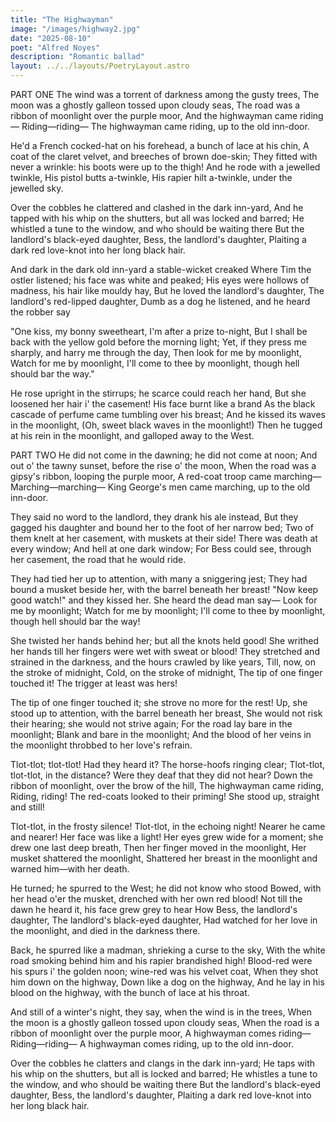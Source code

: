 ```yaml
---
title: "The Highwayman"
image: "/images/highway2.jpg"
date: "2025-08-10"
poet: "Alfred Noyes"
description: "Romantic ballad"
layout: ../../layouts/PoetryLayout.astro
---
```

 PART ONE
The wind was a torrent of darkness among the gusty trees,
The moon was a ghostly galleon tossed upon cloudy seas,
The road was a ribbon of moonlight over the purple moor,
And the highwayman came riding—
Riding—riding—
The highwayman came riding, up to the old inn-door.

He'd a French cocked-hat on his forehead, a bunch of lace at his chin,
A coat of the claret velvet, and breeches of brown doe-skin;
They fitted with never a wrinkle: his boots were up to the thigh!
And he rode with a jewelled twinkle,
His pistol butts a-twinkle,
His rapier hilt a-twinkle, under the jewelled sky.

Over the cobbles he clattered and clashed in the dark inn-yard,
And he tapped with his whip on the shutters, but all was locked and barred;
He whistled a tune to the window, and who should be waiting there
But the landlord's black-eyed daughter,
Bess, the landlord's daughter,
Plaiting a dark red love-knot into her long black hair.

And dark in the dark old inn-yard a stable-wicket creaked
Where Tim the ostler listened; his face was white and peaked;
His eyes were hollows of madness, his hair like mouldy hay,
But he loved the landlord's daughter,
The landlord's red-lipped daughter,
Dumb as a dog he listened, and he heard the robber say

"One kiss, my bonny sweetheart, I'm after a prize to-night,
But I shall be back with the yellow gold before the morning light;
Yet, if they press me sharply, and harry me through the day,
Then look for me by moonlight,
Watch for me by moonlight,
I'll come to thee by moonlight, though hell should bar the way."

He rose upright in the stirrups; he scarce could reach her hand,
But she loosened her hair i' the casement! His face burnt like a brand
As the black cascade of perfume came tumbling over his breast;
And he kissed its waves in the moonlight,
(Oh, sweet black waves in the moonlight!)
Then he tugged at his rein in the moonlight, and galloped away to the West.

PART TWO
He did not come in the dawning; he did not come at noon;
And out o' the tawny sunset, before the rise o' the moon,
When the road was a gipsy's ribbon, looping the purple moor,
A red-coat troop came marching—
Marching—marching—
King George's men came marching, up to the old inn-door.

They said no word to the landlord, they drank his ale instead,
But they gagged his daughter and bound her to the foot of her narrow bed;
Two of them knelt at her casement, with muskets at their side!
There was death at every window;
And hell at one dark window;
For Bess could see, through her casement, the road that he would ride.

They had tied her up to attention, with many a sniggering jest;
They had bound a musket beside her, with the barrel beneath her breast!
"Now keep good watch!" and they kissed her.
She heard the dead man say—
Look for me by moonlight;
Watch for me by moonlight;
I'll come to thee by moonlight, though hell should bar the way!

She twisted her hands behind her; but all the knots held good!
She writhed her hands till her fingers were wet with sweat or blood!
They stretched and strained in the darkness, and the hours crawled by like years,
Till, now, on the stroke of midnight,
Cold, on the stroke of midnight,
The tip of one finger touched it! The trigger at least was hers!

The tip of one finger touched it; she strove no more for the rest!
Up, she stood up to attention, with the barrel beneath her breast,
She would not risk their hearing; she would not strive again;
For the road lay bare in the moonlight;
Blank and bare in the moonlight;
And the blood of her veins in the moonlight throbbed to her love's refrain.

Tlot-tlot; tlot-tlot! Had they heard it? The horse-hoofs ringing clear;
Tlot-tlot, tlot-tlot, in the distance? Were they deaf that they did not hear?
Down the ribbon of moonlight, over the brow of the hill,
The highwayman came riding,
Riding, riding!
The red-coats looked to their priming! She stood up, straight and still!

Tlot-tlot, in the frosty silence! Tlot-tlot, in the echoing night!
Nearer he came and nearer! Her face was like a light!
Her eyes grew wide for a moment; she drew one last deep breath,
Then her finger moved in the moonlight,
Her musket shattered the moonlight,
Shattered her breast in the moonlight and warned him—with her death.

He turned; he spurred to the West; he did not know who stood
Bowed, with her head o'er the musket, drenched with her own red blood!
Not till the dawn he heard it, his face grew grey to hear
How Bess, the landlord's daughter,
The landlord's black-eyed daughter,
Had watched for her love in the moonlight, and died in the darkness there.

Back, he spurred like a madman, shrieking a curse to the sky,
With the white road smoking behind him and his rapier brandished high!
Blood-red were his spurs i' the golden noon; wine-red was his velvet coat,
When they shot him down on the highway,
Down like a dog on the highway,
And he lay in his blood on the highway, with the bunch of lace at his throat.

And still of a winter's night, they say, when the wind is in the trees,
When the moon is a ghostly galleon tossed upon cloudy seas,
When the road is a ribbon of moonlight over the purple moor,
A highwayman comes riding—
Riding—riding—
A highwayman comes riding, up to the old inn-door.

Over the cobbles he clatters and clangs in the dark inn-yard;
He taps with his whip on the shutters, but all is locked and barred;
He whistles a tune to the window, and who should be waiting there
But the landlord's black-eyed daughter,
Bess, the landlord's daughter,
Plaiting a dark red love-knot into her long black hair.
